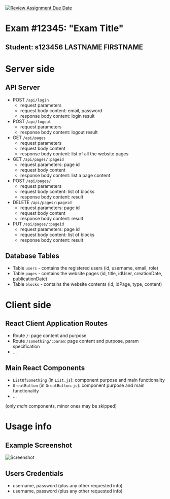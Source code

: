 [![Review Assignment Due Date](https://classroom.github.com/assets/deadline-readme-button-24ddc0f5d75046c5622901739e7c5dd533143b0c8e959d652212380cedb1ea36.svg)](https://classroom.github.com/a/_XpznRuT)
# Exam #12345: "Exam Title"

## Student: s123456 LASTNAME FIRSTNAME 

# Server side

## API Server

- POST `/api/login`
  - request parameters
  - request body content: email, password
  - response body content: login result
- POST `/api/logout`
  - request parameters
  - response body content: logout result
- GET `/api/pages`
  - request parameters
  - request body content
  - response body content: list of all the website pages
- GET `/api/pages/:pageid`
  - request parameters: page id
  - request body content
  - response body content: list a page content
- POST `/api/pages/`
  - request parameters
  - request body content: list of blocks
  - response body content: result
- DELETE `/api/pages/:pageid`
  - request parameters: page id
  - request body content
  - response body content: result
- PUT `/api/pages/:pageid`
  - request parameters: page id
  - request body content: list of blocks
  - response body content: result

## Database Tables

- Table `users` - contains the registered users 
  (id, username, email, role)
- Table `pages` - contains the website pages
  (id, title, idUser, creationDate, publicationDate)
- Table `blocks` - contains the website contents
  (id, idPage, type, content)

# Client side


## React Client Application Routes

- Route `/`: page content and purpose
- Route `/something/:param`: page content and purpose, param specification
- ...


## Main React Components

- `ListOfSomething` (in `List.js`): component purpose and main functionality
- `GreatButton` (in `GreatButton.js`): component purpose and main functionality
- ...

(only _main_ components, minor ones may be skipped)

# Usage info

## Example Screenshot

![Screenshot](./img/screenshot.jpg)

## Users Credentials

- username, password (plus any other requested info)
- username, password (plus any other requested info)
